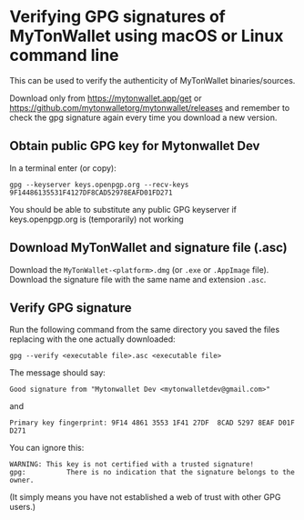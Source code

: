 # Verifying GPG signatures of MyTonWallet using macOS or Linux command line

This can be used to verify the authenticity of MyTonWallet binaries/sources.

Download only from https://mytonwallet.app/get or https://github.com/mytonwalletorg/mytonwallet/releases and remember to check the gpg signature again every time you download a new version.

## Obtain public GPG key for Mytonwallet Dev

In a terminal enter (or copy):

```shell
gpg --keyserver keys.openpgp.org --recv-keys 9F14486135531F4127DF8CAD52978EAFD01FD271
```

You should be able to substitute any public GPG keyserver if keys.openpgp.org is (temporarily) not working

## Download MyTonWallet and signature file (.asc)

Download the `MyTonWallet-<platform>.dmg` (or `.exe` or `.AppImage` file). Download the signature file with the same name and extension `.asc`.

## Verify GPG signature

Run the following command from the same directory you saved the files replacing <executable file> with the one actually downloaded:

```shell
gpg --verify <executable file>.asc <executable file>
```

The message should say:

```shell
Good signature from "Mytonwallet Dev <mytonwalletdev@gmail.com>"
```

and

```shell
Primary key fingerprint: 9F14 4861 3553 1F41 27DF  8CAD 5297 8EAF D01F D271
```

You can ignore this:

```shell
WARNING: This key is not certified with a trusted signature!
gpg:          There is no indication that the signature belongs to the owner.
```

(It simply means you have not established a web of trust with other GPG users.)
